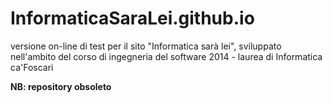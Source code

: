 InformaticaSaraLei.github.io
============================
versione on-line di test per il sito "Informatica sarà lei", 
sviluppato nell'ambito del corso di ingegneria del software 2014 - laurea di Informatica ca'Foscari

**NB: repository obsoleto**
